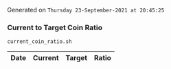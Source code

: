 Generated on `Thursday 23-September-2021 at 20:45:25`

### Current to Target Coin Ratio
`current_coin_ratio.sh`

Date|Current|Target|Ratio
---|---|---|---

